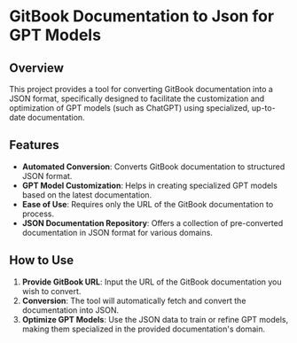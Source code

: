 # GitBook Documentation to Json for GPT Models

## Overview
This project provides a tool for converting GitBook documentation into a JSON format, specifically designed to facilitate the customization and optimization of GPT models (such as ChatGPT) using specialized, up-to-date documentation.

## Features
- **Automated Conversion**: Converts GitBook documentation to structured JSON format.
- **GPT Model Customization**: Helps in creating specialized GPT models based on the latest documentation.
- **Ease of Use**: Requires only the URL of the GitBook documentation to process.
- **JSON Documentation Repository**: Offers a collection of pre-converted documentation in JSON format for various domains.

## How to Use
1. **Provide GitBook URL**: Input the URL of the GitBook documentation you wish to convert.
2. **Conversion**: The tool will automatically fetch and convert the documentation into JSON.
3. **Optimize GPT Models**: Use the JSON data to train or refine GPT models, making them specialized in the provided documentation's domain.